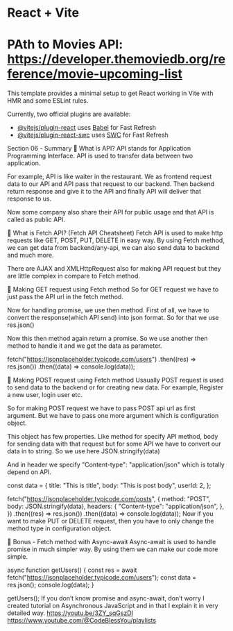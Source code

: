 # React + Vite

# PAth to Movies API: https://developer.themoviedb.org/reference/movie-upcoming-list


This template provides a minimal setup to get React working in Vite with HMR and some ESLint rules.

Currently, two official plugins are available:

- [@vitejs/plugin-react](https://github.com/vitejs/vite-plugin-react/blob/main/packages/plugin-react/README.md) uses [Babel](https://babeljs.io/) for Fast Refresh
- [@vitejs/plugin-react-swc](https://github.com/vitejs/vite-plugin-react-swc) uses [SWC](https://swc.rs/) for Fast Refresh

Section 06 - Summary
🚀 What is API?
API stands for Application Programming Interface. API is used to transfer data between two application.

For example, API is like waiter in the restaurant. We as frontend request data to our API and API pass that request to our backend. Then backend return response and give it to the API and finally API will deliver that response to us.

Now some company also share their API for public usage and that API is called as public API.

🚀 What is Fetch API? (Fetch API Cheatsheet)
Fetch API is used to make http requests like GET, POST, PUT, DELETE in easy way. By using Fetch method, we can get data from backend/any-api, we can also send data to backend and much more.

There are AJAX and XMLHttpRequest also for making API request but they are little complex in compare to Fetch method.

📌 Making GET request using Fetch method
So for GET request we have to just pass the API url in the fetch method.

Now for handling promise, we use then method. First of all, we have to convert the response(which API send) into json format. So for that we use res.json()

Now this then method again return a promise. So we use another then method to handle it and we get the data as parameter.

fetch("<https://jsonplaceholder.typicode.com/users>")
.then((res) => res.json())
.then((data) => console.log(data));

📌 Making POST request using Fetch method
Usaually POST request is used to send data to the backend or for creating new data. For example, Register a new user, login user etc.

So for making POST request we have to pass POST api url as first argument. But we have to pass one more argument which is configuration object.

This object has few properties. Like method for specify API method, body for sending data with that request but for some API we have to convert our data in to string. So we use here JSON.stringify(data)

And in header we specify "Content-type": "application/json" which is totally depend on API.

const data = {
title: "This is title",
body: "This is post body",
userId: 2,
};

fetch("<https://jsonplaceholder.typicode.com/posts>", {
method: "POST",
body: JSON.stringify(data),
headers: {
"Content-type": "application/json",
},
})
.then((res) => res.json())
.then((data) => console.log(data));
Now if you want to make PUT or DELETE request, then you have to only change the method type in configuration object.

🎁 Bonus - Fetch method with Async-await
Async-await is used to handle promise in much simpler way. By using them we can make our code more simple.

async function getUsers() {
const res = await fetch("<https://jsonplaceholder.typicode.com/users>");
const data = res.json();
console.log(data);
}

getUsers();
If you don’t know promise and async-await, don’t worry I created tutorial on Asynchronous JavaScript and in that I explain it in very detailed way.
https://youtu.be/3ZY_sqGszDI
https://www.youtube.com/@CodeBlessYou/playlists
